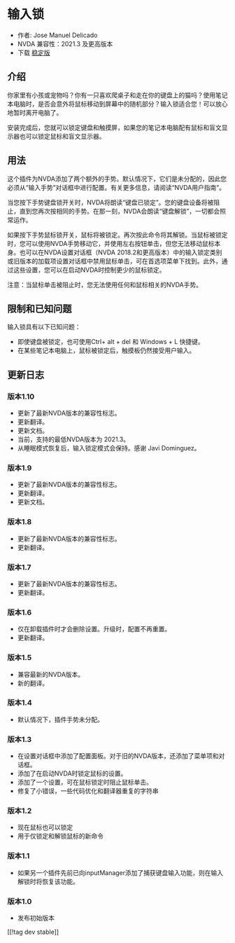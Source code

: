 # 输入锁 #

* 作者: Jose Manuel Delicado
* NVDA 兼容性：2021.3 及更高版本
* 下载 [稳定版][1]

## 介绍

你家里有小孩或宠物吗？你有一只喜欢爬桌子和走在你的键盘上的猫吗？使用笔记本电脑时，是否会意外将鼠标移动到屏幕中的随机部分？输入锁适合您！可以放心地暂时离开电脑了。

安装完成后，您就可以锁定键盘和触摸屏，如果您的笔记本电脑配有鼠标和盲文显示器也可以锁定鼠标和盲文显示器。

## 用法

这个插件为NVDA添加了两个额外的手势。默认情况下，它们是未分配的，因此您必须从“输入手势”对话框中进行配置。有关更多信息，请阅读“NVDA用户指南”。

当您按下手势键盘锁开关时，NVDA将朗读“键盘已锁定”。您的键盘设备将被阻止，直到您再次按相同的手势。在那一刻，NVDA会朗读“键盘解锁”，一切都会照常运作。

如果按下手势鼠标锁开关，鼠标将被锁定。再次按此命令将其解锁。当鼠标被锁定时，您可以使用NVDA手势移动它，并使用左右按钮单击，但您无法移动鼠标本身。也可以在NVDA设置对话框（NVDA
2018.2和更高版本）中的输入锁定类别或旧版本的加载项设置对话框中禁用鼠标单击，可在首选项菜单下找到。此外，通过这些设置，您可以在启动NVDA时控制更少的鼠标锁定。

注意：当鼠标单击被阻止时，您无法使用任何和鼠标相关的NVDA手势。

## 限制和已知问题

输入锁具有以下已知问题：

* 即使键盘被锁定，也可使用Ctrl+ alt + del 和 Windows + L 快捷键。
* 在某些笔记本电脑上，鼠标被锁定后，触摸板仍然接受用户输入。

## 更新日志

### 版本1.10

* 更新了最新NVDA版本的兼容性标志。
* 更新翻译。
* 更新文档。
* 当前，支持的最低NVDA版本为 2021.3。
* 从睡眠模式恢复后，输入锁定模式会保持。感谢 Javi Dominguez。

### 版本1.9

* 更新了最新NVDA版本的兼容性标志。
* 更新翻译。
* 更新文档。

### 版本1.8

* 更新了最新NVDA版本的兼容性标志。
* 更新翻译。

### 版本1.7

* 更新了最新NVDA版本的兼容性标志。
* 更新翻译。

### 版本1.6

* 仅在卸载插件时才会删除设置。升级时，配置不再重置。
* 更新翻译。

### 版本1.5

* 兼容最新的NVDA版本。
* 新的翻译。

### 版本1.4

* 默认情况下，插件手势未分配。

### 版本1.3

* 在设置对话框中添加了配置面板。对于旧的NVDA版本，还添加了菜单项和对话框。
* 添加了在启动NVDA时锁定鼠标的设置。
* 添加了一个设置，可在鼠标锁定时阻止鼠标单击。
* 修复了小错误，一些代码优化和翻译器重复的字符串

### 版本1.2

* 现在鼠标也可以锁定
* 用于仅锁定和解锁鼠标的新命令

### 版本1.1

* 如果另一个插件先前已向inputManager添加了捕获键盘输入功能，则在输入解锁时将恢复该功能。

### 版本1.0

* 发布初始版本

[[!tag dev stable]]

[1]: https://addons.nvda-project.org/files/get.php?file=inputlock
